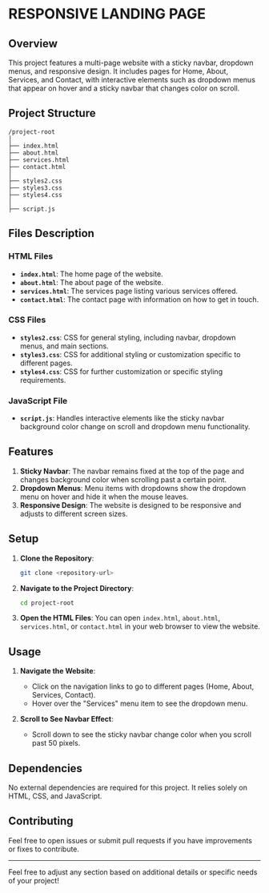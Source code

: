 # RESPONSIVE LANDING PAGE

## Overview

This project features a multi-page website with a sticky navbar, dropdown menus, and responsive design. It includes pages for Home, About, Services, and Contact, with interactive elements such as dropdown menus that appear on hover and a sticky navbar that changes color on scroll.

## Project Structure

```
/project-root
│
├── index.html
├── about.html
├── services.html
├── contact.html
│
├── styles2.css
├── styles3.css
├── styles4.css
│
├── script.js
```

## Files Description

### HTML Files

- **`index.html`**: The home page of the website.
- **`about.html`**: The about page of the website.
- **`services.html`**: The services page listing various services offered.
- **`contact.html`**: The contact page with information on how to get in touch.

### CSS Files

- **`styles2.css`**: CSS for general styling, including navbar, dropdown menus, and main sections.
- **`styles3.css`**: CSS for additional styling or customization specific to different pages.
- **`styles4.css`**: CSS for further customization or specific styling requirements.

### JavaScript File

- **`script.js`**: Handles interactive elements like the sticky navbar background color change on scroll and dropdown menu functionality.

## Features

1. **Sticky Navbar**: The navbar remains fixed at the top of the page and changes background color when scrolling past a certain point.
2. **Dropdown Menus**: Menu items with dropdowns show the dropdown menu on hover and hide it when the mouse leaves.
3. **Responsive Design**: The website is designed to be responsive and adjusts to different screen sizes.

## Setup

1. **Clone the Repository**: 
   ```bash
   git clone <repository-url>
   ```

2. **Navigate to the Project Directory**:
   ```bash
   cd project-root
   ```

3. **Open the HTML Files**: You can open `index.html`, `about.html`, `services.html`, or `contact.html` in your web browser to view the website.

## Usage

1. **Navigate the Website**:
   - Click on the navigation links to go to different pages (Home, About, Services, Contact).
   - Hover over the "Services" menu item to see the dropdown menu.

2. **Scroll to See Navbar Effect**:
   - Scroll down to see the sticky navbar change color when you scroll past 50 pixels.

## Dependencies

No external dependencies are required for this project. It relies solely on  HTML, CSS, and JavaScript.


## Contributing

Feel free to open issues or submit pull requests if you have improvements or fixes to contribute.

---

Feel free to adjust any section based on additional details or specific needs of your project!
